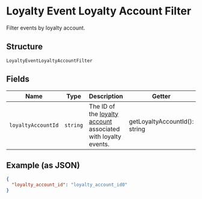 
# Loyalty Event Loyalty Account Filter

Filter events by loyalty account.

## Structure

`LoyaltyEventLoyaltyAccountFilter`

## Fields

| Name | Type | Description | Getter | Setter |
|  --- | --- | --- | --- | --- |
| `loyaltyAccountId` | `string` | The ID of the [loyalty account](#type-LoyaltyAccount) associated with loyalty events. | getLoyaltyAccountId(): string | setLoyaltyAccountId(string loyaltyAccountId): void |

## Example (as JSON)

```json
{
  "loyalty_account_id": "loyalty_account_id0"
}
```

